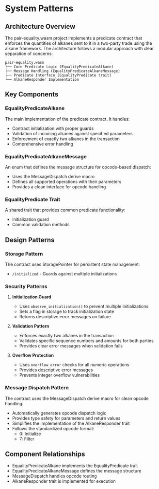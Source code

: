 # System Patterns

## Architecture Overview
The pair-equality.wasm project implements a predicate contract that enforces the quantities of alkanes sent to it in a two-party trade using the alkane framework. The architecture follows a modular approach with clear separation of concerns:

```
pair-equality.wasm
├── Core Predicate Logic (EqualityPredicateAlkane)
├── Message Handling (EqualityPredicateAlkaneMessage)
├── Predicate Interface (EqualityPredicate trait)
└── AlkaneResponder Implementation
```

## Key Components

### EqualityPredicateAlkane
The main implementation of the predicate contract. It handles:
- Contract initialization with proper guards
- Validation of incoming alkanes against specified parameters
- Enforcement of exactly two alkanes in the transaction
- Comprehensive error handling

### EqualityPredicateAlkaneMessage
An enum that defines the message structure for opcode-based dispatch:
- Uses the MessageDispatch derive macro
- Defines all supported operations with their parameters
- Provides a clean interface for opcode handling

### EqualityPredicate Trait
A shared trait that provides common predicate functionality:
- Initialization guard
- Common validation methods

## Design Patterns

### Storage Pattern
The contract uses StoragePointer for persistent state management:
- `/initialized` - Guards against multiple initializations

### Security Patterns
1. **Initialization Guard**
   - Uses `observe_initialization()` to prevent multiple initializations
   - Sets a flag in storage to track initialization state
   - Returns descriptive error messages on failure

2. **Validation Pattern**
   - Enforces exactly two alkanes in the transaction
   - Validates specific sequence numbers and amounts for both parties
   - Provides clear error messages when validation fails

3. **Overflow Protection**
   - Uses `overflow_error` checks for all numeric operations
   - Provides descriptive error messages
   - Prevents integer overflow vulnerabilities

### Message Dispatch Pattern
The contract uses the MessageDispatch derive macro for clean opcode handling:
- Automatically generates opcode dispatch logic
- Provides type safety for parameters and return values
- Simplifies the implementation of the AlkaneResponder trait
- Follows the standardized opcode format:
  - 0: Initialize
  - 7: Filter

## Component Relationships
- EqualityPredicateAlkane implements the EqualityPredicate trait
- EqualityPredicateAlkaneMessage defines the message structure
- MessageDispatch handles opcode routing
- AlkaneResponder trait is implemented for execution